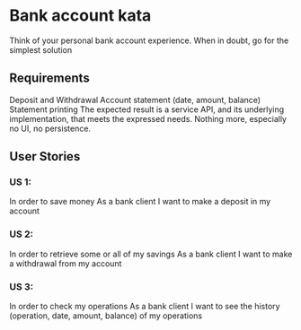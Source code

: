 # Bank account kata
Think of your personal bank account experience. When in doubt, go for the simplest solution

## Requirements
Deposit and Withdrawal
Account statement (date, amount, balance)
Statement printing
The expected result is a service API, and its underlying implementation, that meets the expressed needs.
Nothing more, especially no UI, no persistence.

## User Stories
### US 1:
In order to save money
As a bank client
I want to make a deposit in my account

### US 2:
In order to retrieve some or all of my savings
As a bank client
I want to make a withdrawal from my account

### US 3:
In order to check my operations
As a bank client
I want to see the history (operation, date, amount, balance) of my operations







